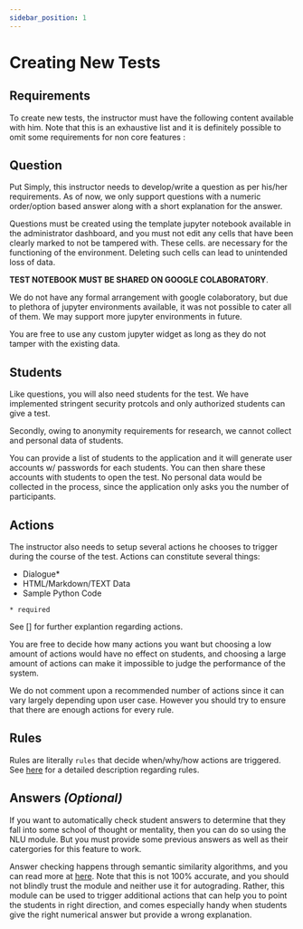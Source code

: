 ```yaml
---
sidebar_position: 1
---
```


# Creating New Tests

## Requirements

To create new tests, the instructor must have the following content available with him. Note that this is an exhaustive list and it is definitely possible to omit some requirements for non core features :

## Question

Put Simply, this instructor needs to develop/write a question as per his/her requirements. As of now, we only support questions with a numeric order/option based answer along with a short explanation for the answer. 

Questions must be created using the template jupyter notebook available in the administrator dashboard, and you must not edit any cells that have been clearly marked to not be tampered with. These cells. are necessary for the functioning of the environment. Deleting such cells can lead to unintended loss of data.

__TEST NOTEBOOK MUST BE SHARED ON GOOGLE COLABORATORY__. 

We do not have any formal arrangement with google colaboratory, but due to plethora of jupyter environments available, it was not possible to cater all of them. We may support more jupyter environments in future.

You are free to use any custom jupyter widget as long as they do not tamper with the existing data.


## Students

Like questions, you will also need students for the test. We have implemented stringent security protcols and only authorized students can give a test. 

Secondly, owing to anonymity requirements for research, we cannot collect and personal data of students. 

You can provide a list of students to the application and it will generate user accounts w/ passwords for each students. You can then share these accounts with students to open the test. No personal data would be collected in the process, since the application only asks you the number of participants.

## Actions

The instructor also needs to setup several actions he chooses to trigger during the course of the test. Actions can constitute several things:

- Dialogue*
- HTML/Markdown/TEXT Data
- Sample Python Code

`* required`

See [] for further explantion regarding actions.

You are free to decide how many actions you want but choosing a low amount of actions would have no effect on students, and choosing a large amount of actions can make it impossible to judge the performance of the system. 

We do not comment upon a recommended number of actions since it can vary largely depending upon user case. However you should try to ensure that there are enough actions for every rule.

## Rules

Rules are literally `rules`  that decide when/why/how actions are triggered. 
See [here](../concepts/rules) for a detailed description regarding rules. 

## Answers _(Optional)_

If you want to automatically check student answers to determine that they fall into some school of thought or mentality, then you can do so using the NLU module. But you must provide some previous answers as well as their catergories for this feature to work. 

Answer checking happens through semantic similarity algorithms, and you can read more at [here](https://www.sbert.net/docs/usage/semantic_textual_similarity.html). Note that this is not 100% accurate, and you should not blindly trust the module and neither use it for autograding. Rather, this module can be used to trigger additional actions that can help you to point the students in right direction, and comes especially handy when students give the right numerical answer but provide a wrong explanation.









